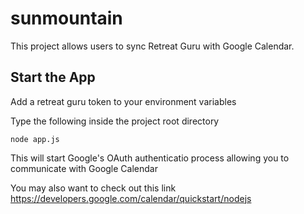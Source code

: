 # sunmountain

This project allows users to sync Retreat Guru with Google Calendar.

## Start the App

Add a retreat guru token to your environment variables

Type the following inside the project root directory

`node app.js`

This will start Google's OAuth authenticatio process allowing you to communicate with Google Calendar

You may also want to check out this link https://developers.google.com/calendar/quickstart/nodejs
